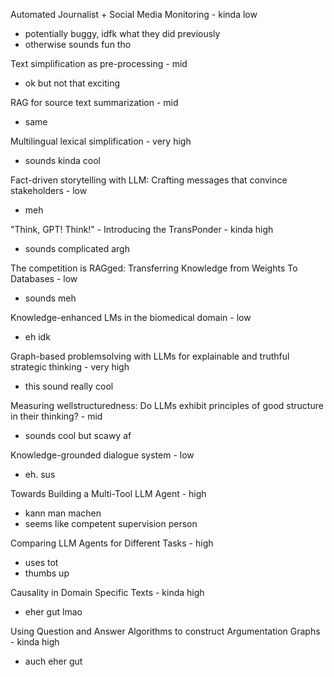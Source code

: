 Automated Journalist + Social Media Monitoring - kinda low
- potentially buggy, idfk what they did previously
- otherwise sounds fun tho

Text simplification as pre-processing - mid
- ok but not that exciting

RAG for source text summarization - mid
- same

Multilingual lexical simplification - very high
- sounds kinda cool

Fact-driven storytelling with LLM: Crafting messages that convince stakeholders - low
- meh

"Think, GPT! Think!" - Introducing the TransPonder  - kinda high
- sounds complicated argh

The competition is RAGged: Transferring Knowledge from Weights To Databases - low
- sounds meh

Knowledge-enhanced LMs in the biomedical domain - low
- eh idk

Graph-based problemsolving with LLMs for explainable and truthful strategic thinking - very high
- this sound really cool

Measuring wellstructuredness: Do LLMs exhibit principles of good structure in their thinking? - mid
- sounds cool but scawy af

Knowledge-grounded dialogue system - low
- eh. sus

Towards Building a Multi-Tool LLM Agent - high
- kann man machen
- seems like competent supervision person

Comparing LLM Agents for Different Tasks - high
- uses tot
- thumbs up

Causality in Domain Specific Texts - kinda high
- eher gut lmao

Using Question and Answer Algorithms to construct Argumentation Graphs - kinda high
- auch eher gut